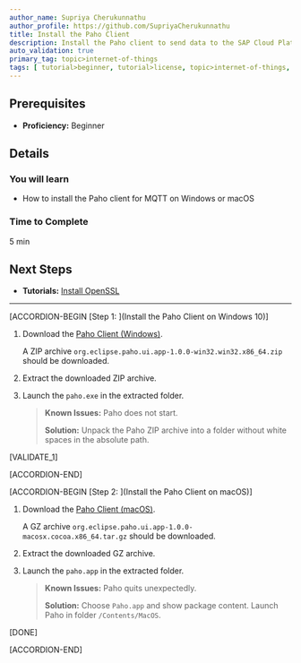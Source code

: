 ```yaml
---
author_name: Supriya Cherukunnathu
author_profile: https://github.com/SupriyaCherukunnathu
title: Install the Paho Client
description: Install the Paho client to send data to the SAP Cloud Platform Internet of Things Service Cloud using MQTT and REST.
auto_validation: true
primary_tag: topic>internet-of-things
tags: [ tutorial>beginner, tutorial>license, topic>internet-of-things, topic>cloud, products>sap-internet-of-things, products>sap-edge-services, products>sap-business-technology-platform, products>sap-iot-services-for-sap-btp ]
---
```



## Prerequisites
 - **Proficiency:** Beginner


## Details
### You will learn
- How to install the Paho client for MQTT on Windows or macOS

### Time to Complete
5 min

## Next Steps
- **Tutorials:** [Install OpenSSL](iot-cf-install-openssl)

---

[ACCORDION-BEGIN [Step 1: ](Install the Paho Client on Windows 10)]

1.  Download the [Paho Client (Windows)](http://www.eclipse.org/paho/components/tool//).

    A ZIP archive `org.eclipse.paho.ui.app-1.0.0-win32.win32.x86_64.zip` should be downloaded.

2.  Extract the downloaded ZIP archive.

3.  Launch the `paho.exe` in the extracted folder.

    > **Known Issues:** Paho does not start.
    >
    > **Solution:** Unpack the Paho ZIP archive into a folder without white spaces in the absolute path.

[VALIDATE_1]

[ACCORDION-END]

[ACCORDION-BEGIN [Step 2: ](Install the Paho Client on macOS)]

1.  Download the [Paho Client (macOS)](http://www.eclipse.org/paho/components/tool//).

    A GZ archive `org.eclipse.paho.ui.app-1.0.0-macosx.cocoa.x86_64.tar.gz` should be downloaded.

2.  Extract the downloaded GZ archive.

3.  Launch the `paho.app` in the extracted folder.

    > **Known Issues:** Paho quits unexpectedly.
    >
    > **Solution:** Choose `Paho.app` and show package content. Launch Paho in folder `/Contents/MacOS`.
    >

[DONE]

[ACCORDION-END]
